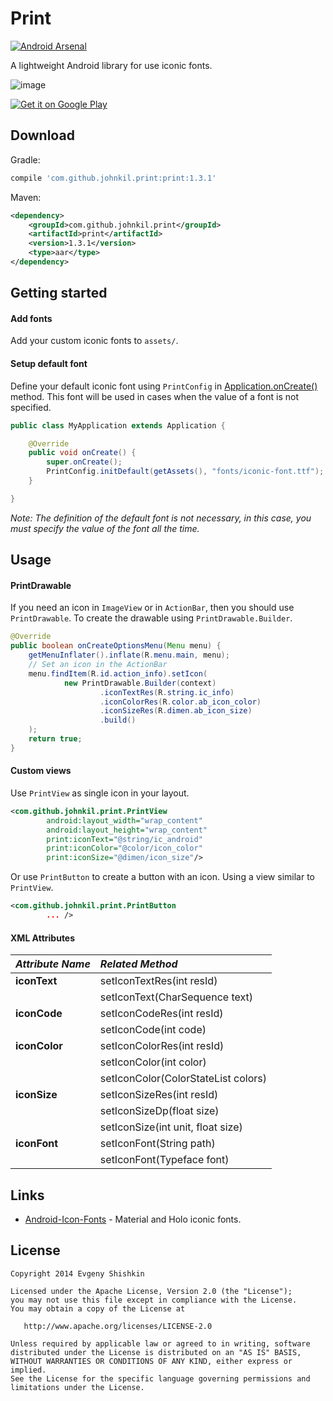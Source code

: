 Print
=====

[![Android Arsenal](https://img.shields.io/badge/Android%20Arsenal-Print-brightgreen.svg?style=flat)](https://android-arsenal.com/details/1/1016)

A lightweight Android library for use iconic fonts.

![image](https://raw.githubusercontent.com/johnkil/Print/master/art/print.jpg)

<a href="https://play.google.com/store/apps/details?id=com.github.johnkil.print.sample">
  <img alt="Get it on Google Play"
       src="http://www.android.com/images/brand/get_it_on_play_logo_small.png" />
</a>


Download
--------

Gradle:

```groovy
compile 'com.github.johnkil.print:print:1.3.1'
```

Maven:

```xml
<dependency>
    <groupId>com.github.johnkil.print</groupId>
    <artifactId>print</artifactId>
    <version>1.3.1</version>
    <type>aar</type>
</dependency>
```


Getting started
---------------

#### Add fonts

Add your custom iconic fonts to `assets/`.


#### Setup default font

Define your default iconic font using `PrintConfig` in [Application.onCreate()][1] method. This font will be used in cases when the value of a font is not specified.

```java
public class MyApplication extends Application {

    @Override
    public void onCreate() {
        super.onCreate();                
        PrintConfig.initDefault(getAssets(), "fonts/iconic-font.ttf");
    }

}
```

_Note: The definition of the default font is not necessary, in this case, you must specify the value of the font all the time._


Usage
-----

#### PrintDrawable

If you need an icon in `ImageView` or in `ActionBar`, then you should use `PrintDrawable`. To create the drawable using `PrintDrawable.Builder`.

```java
@Override
public boolean onCreateOptionsMenu(Menu menu) {
    getMenuInflater().inflate(R.menu.main, menu);
    // Set an icon in the ActionBar
    menu.findItem(R.id.action_info).setIcon(
            new PrintDrawable.Builder(context)
                    .iconTextRes(R.string.ic_info)
                    .iconColorRes(R.color.ab_icon_color)
                    .iconSizeRes(R.dimen.ab_icon_size)
                    .build()
    );
    return true;
}
```


#### Custom views

Use `PrintView` as single icon in your layout.

```xml
<com.github.johnkil.print.PrintView
        android:layout_width="wrap_content"
        android:layout_height="wrap_content"
        print:iconText="@string/ic_android"
        print:iconColor="@color/icon_color"
        print:iconSize="@dimen/icon_size"/>
```

Or use `PrintButton` to create a button with an icon. Using a view similar to `PrintView`.

```xml
<com.github.johnkil.print.PrintButton
        ... />
```

#### XML Attributes

| _Attribute Name_ | _Related Method_                    |
| :--------------- | :---------------------------------- |
| __iconText__     | setIconTextRes(int resId)           |
|                  | setIconText(CharSequence text)      |
| __iconCode__     | setIconCodeRes(int resId)           |
|                  | setIconCode(int code)               |
| __iconColor__    | setIconColorRes(int resId)          |
|                  | setIconColor(int color)             |
|                  | setIconColor(ColorStateList colors) |
| __iconSize__     | setIconSizeRes(int resId)           |
|                  | setIconSizeDp(float size)           |
|                  | setIconSize(int unit, float size)   |
| __iconFont__     | setIconFont(String path)            |
|                  | setIconFont(Typeface font)          |


Links
-----

* [Android-Icon-Fonts][2] - Material and Holo iconic fonts.


License
-------

    Copyright 2014 Evgeny Shishkin
    
    Licensed under the Apache License, Version 2.0 (the "License");
    you may not use this file except in compliance with the License.
    You may obtain a copy of the License at
    
       http://www.apache.org/licenses/LICENSE-2.0
    
    Unless required by applicable law or agreed to in writing, software
    distributed under the License is distributed on an "AS IS" BASIS,
    WITHOUT WARRANTIES OR CONDITIONS OF ANY KIND, either express or implied.
    See the License for the specific language governing permissions and
    limitations under the License.
    

[1]: http://developer.android.com/reference/android/app/Application.html#onCreate%28%29
[2]: https://github.com/johnkil/Android-Icon-Fonts

[0]: https://github.com/shamanland/fonticon
[0]: https://github.com/atermenji/IconicDroid
[0]: https://github.com/JoanZapata/android-iconify
[0]: https://github.com/chrisjenx/Calligraphy
[0]: https://github.com/theDazzler/droidicon
[0]: https://github.com/mikepenz/Android-Iconics
[0]: https://github.com/Malinskiy/android-material-icons
[0]: https://github.com/kazy1991/FontDrawable

[0]: https://github.com/svendvd/Fontinator
[0]: https://github.com/code-mc/material-icon-lib
